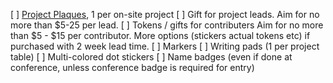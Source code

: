 [ ] [Project Plaques](https://smile.amazon.com/gp/product/B00ET3USOW/ref=ppx_yo_dt_b_asin_title_o00_s00?ie=UTF8&psc=1), 1 per on-site project
[ ] Gift for project leads. Aim for no more than $5-25 per lead.
[ ] Tokens / gifts for contributers Aim for no more than $5 - $15 per contributor. More options (stickers actual tokens etc) if purchased with 2 week lead time.
[ ] Markers
[ ] Writing pads (1 per project table)
[ ] Multi-colored dot stickers
[ ] Name badges (even if done at conference, unless conference badge is required for entry)
